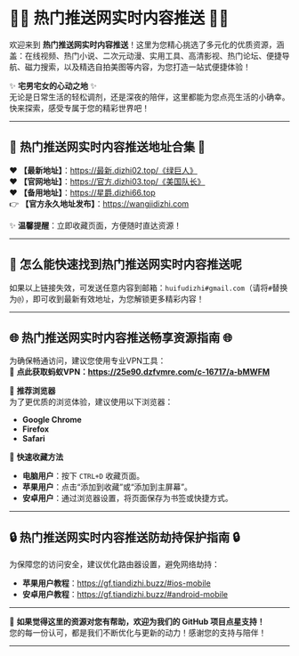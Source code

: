 # 🌟🌟 **热门推送网实时内容推送** 🌟🌟  

欢迎来到 **热门推送网实时内容推送**！这里为您精心挑选了多元化的优质资源，涵盖：在线视频、热门小说、二次元动漫、实用工具、高清影视、热门论坛、便捷导航、磁力搜索，以及精选自拍美图等内容，为您打造一站式便捷体验！  

✨ **宅男宅女的心动之地** ✨  
无论是日常生活的轻松调剂，还是深夜的陪伴，这里都能为您点亮生活的小确幸。快来探索，感受专属于您的精彩世界吧！  

---

## **🚀 热门推送网实时内容推送地址合集 🚀**  

❤️ **【最新地址】**：https://最新.dizhi02.top/《绿巨人》 <br>
❤️ **【官网地址】**：https://官方.dizhi03.top/《美国队长》 <br>
❤️ **【备用地址】**：https://星爵.dizhi66.top <br>
👉 **【官方永久地址发布】**：https://wangjidizhi.com 

✨ **温馨提醒**：立即收藏页面，方便随时直达资源！  

---

## **📧 怎么能快速找到热门推送网实时内容推送呢**  

如果以上链接失效，可发送任意内容到邮箱：`huifudizhi#gmail.com`（请将`#`替换为`@`），即可收到最新有效地址，为您解锁更多精彩内容！  

---

## **🌐 热门推送网实时内容推送畅享资源指南 🌐**  

为确保畅通访问，建议您使用专业VPN工具：  
🔗 **点此获取蚂蚁VPN：https://25e90.dzfvmre.com/c-16717/a-bMWFM**  

📌 **推荐浏览器**  
为了更优质的浏览体验，建议使用以下浏览器：  
- **Google Chrome**  
- **Firefox**  
- **Safari**  

📌 **快速收藏方法**  
- **电脑用户**：按下 `CTRL+D` 收藏页面。  
- **苹果用户**：点击“添加到收藏”或“添加到主屏幕”。  
- **安卓用户**：通过浏览器设置，将页面保存为书签或快捷方式。  

---

## **🔒 热门推送网实时内容推送防劫持保护指南 🔒**  

为保障您的访问安全，建议优化路由器设置，避免网络劫持：  
- **苹果用户教程**：https://gf.tiandizhi.buzz/#ios-mobile 
- **安卓用户教程**：https://gf.tiandizhi.buzz/#android-mobile
---

🌟 **如果觉得这里的资源对您有帮助，欢迎为我们的 GitHub 项目点星支持！**  
您的每一份认可，都是我们不断优化与更新的动力！感谢您的支持与陪伴！  

---  
